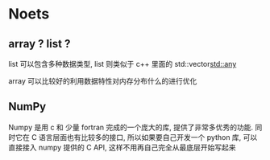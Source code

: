 # Noets

## array ? list ?
list 可以包含多种数据类型, list 则类似于 c++ 里面的 std::vector<std::any>

array 可以比较好的利用数据特性对内存分布什么的进行优化
 
## NumPy 

Numpy 是用 c 和 少量 fortran 完成的一个庞大的库, 提供了非常多优秀的功能. 同时它在 C 语言层面也有比较多的接口, 所以如果要自己开发一个 python 库, 可以直接接入 numpy 提供的 C API, 这样不用再自己完全从最底层开始写起来
